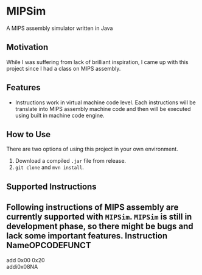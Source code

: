 # MIPSim
A MIPS assembly simulator written in Java

## Motivation
While I was suffering from lack of brilliant inspiration, I came up with this project since I had a class on MIPS assembly. 

## Features
- Instructions work in virtual machine code level.
Each instructions will be translate into MIPS assembly machine code and then will be executed using built in machine code engine.

## How to Use
There are two options of using this project in your own environment.
1. Download a compiled `.jar` file from release. 
2. `git clone` and `mvn install`.

## Supported Instructions
Following instructions of MIPS assembly are currently supported with `MIPSim`. `MIPSim` is still in development phase, so there might be bugs and lack some important features.
Instruction NameOPCODEFUNCT
------
add 0x00 0x20  
addi0x08NA